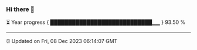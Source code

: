### Hi there 👋

⏳ Year progress { ████████████████████████████▁▁ } 93.50 %

---

⏰ Updated on Fri, 08 Dec 2023 06:14:07 GMT
